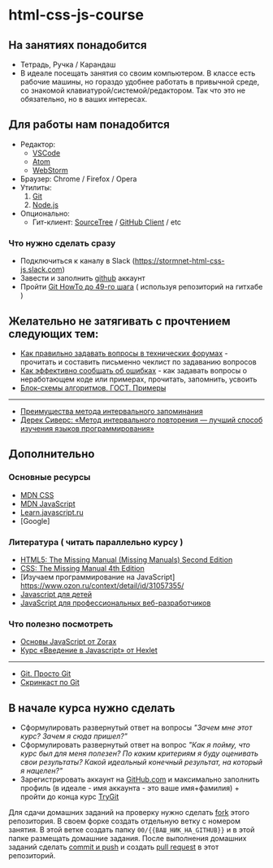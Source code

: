 # html-css-js-course

## На занятиях понадобится

 - Тетрадь, Ручка / Карандаш
 - В идеале посещать занятия со своим компьютером. В классе есть рабочие машины, но гораздо удобнее работать в привычной среде, со знакомой клавиатурой/системой/редактором. Так что это не обязательно, но в ваших интересах.

## Для работы нам понадобится

 - Редактор:
    * [VSCode](https://code.visualstudio.com/)
    * [Atom](https://atom.io/)
    * [WebStorm](https://confluence.jetbrains.com/display/WI/WebStorm+EAP)
 - Браузер: Chrome / Firefox / Opera
 - Утилиты:
    1.  [Git](https://git-scm.com/downloads)
    2.  [Node.js](https://nodejs.org/en/)
 - Опционально:
    * Гит-клиент: [SourceTree](https://www.sourcetreeapp.com/) / [GitHub Client](https://desktop.github.com/) / etc

### Что нужно сделать сразу

 - Подключиться к каналу в Slack (https://stormnet-html-css-js.slack.com)
 - Завести и заполнить [github](https://github.com) аккаунт
 - Пройти [Git HowTo до 49-го шага](https://githowto.com/ru/) ( используя репозиторий на гитхабе )

## Желательно не затягивать с прочтением следующих тем:

 - [Как правильно задавать вопросы в технических форумах](https://www.opennet.ru/docs/RUS/smart_question/) - прочитать и составить письменно чеклист по задаванию вопросов
 - [Как эффективно сообщать об ошибках](https://www.chiark.greenend.org.uk/~sgtatham/bugs-ru.html) - как задавать вопросы о неработающем коде или примерах, прочитать, запомнить, усвоить
 - [Блок-схемы алгоритмов. ГОСТ. Примеры](https://pro-prof.com/archives/1462)

---
 - [Преимущества метода интервального запоминания](http://web.archive.org/web/20170315102949/https://habrahabr.ru/company/everydaytools/blog/322286/)
 - [Дерек Сиверс: «Метод интервального повторения — лучший способ изучения языков программирования»](https://habrahabr.ru/post/196448/) 
 
## Дополнительно

### Основные ресурсы

* [MDN CSS](https://developer.mozilla.org/ru/docs/Web/CSS)
* [MDN JavaScript](https://developer.mozilla.org/ru/docs/Web/JavaScript)
* [Learn.javascript.ru](http://learn.javascript.ru/?map)
* [Google]

### Литература ( читать параллельно курсу )

* [HTML5: The Missing Manual (Missing Manuals) Second Edition](https://www.amazon.com/HTML5-Missing-Manual-Manuals/dp/1449363261)
* [CSS: The Missing Manual 4th Edition](https://www.amazon.com/CSS-Missing-David-Sawyer-McFarland/dp/1491918055)
* [Изучаем программирование на JavaScript] https://www.ozon.ru/context/detail/id/31057355/
* [Javascript для детей](http://www.mann-ivanov-ferber.ru/books/javascript-dlya-detej/)
* [JavaScript для профессиональных веб-разработчиков](http://www.ozon.ru/context/detail/id/31257038/)


### Что полезно посмотреть

* [Основы JavaScript от Zorax](https://www.youtube.com/playlist?list=PL363QX7S8MfSxcHzvkNEqMYbOyhLeWwem)
* [Курс «Введение в Javascript» от Hexlet](https://www.youtube.com/playlist?list=PLo6puixMwuSNxJCgadaaavKqq4-ocKPrR)
 ---
 - [Git. Просто Git](http://zzet.org/git/learning/undev/coursify/2014/02/09/lection-1-git-course-undev.html)
 - [Скринкаст по Git](https://www.youtube.com/playlist?list=PLDyvV36pndZHkDRik6kKF6gSb0N0W995h)


## В начале курса нужно сделать

 - Сформулировать развернутый ответ на вопросы *"Зачем мне этот курс? Зачем я сюда пришел?"*
 - Сформулировать развернутый ответ на вопрос *"Как я пойму, что курс был для меня полезен? По каким критериям я буду оценивать свои результаты? Какой идеальный конечный результат, на который я нацелен?"*
 - Зарегистрировать аккаунт на [GitHub.com](http://github.com) и максимально заполнить профиль (в идеале - имя аккаунта - это ваше имя+фамилия) + пройти до конца курс [TryGit](https://try.github.io/levels/1/challenges/1)
 
Для сдачи домашних заданий на проверку нужно сделать [fork](https://help.github.com/articles/fork-a-repo/) этого репозитория. В своем форке создать отдельную ветку с номером занятия. В этой ветке создать папку `00/{{ВАШ_НИК_НА_GITHUB}}` и в этой папке размещать домашние задания. После выполнения домашних заданий сделать [commit и push](https://readwrite.com/2013/10/02/github-for-beginners-part-2/) и создать [pull request](https://help.github.com/articles/about-pull-requests/) в этот репозиторий. 

